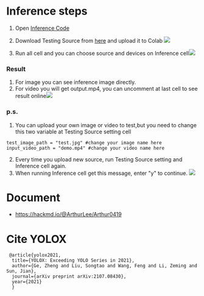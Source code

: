 # Inference steps
1. Open [Inference Code](https://colab.research.google.com/drive/1P2INtZlFJt7JKKztyXqigqL6NCNEWOox#scrollTo=qbrelPu4hd-z)
2. Download Testing Source from [here](https://drive.google.com/drive/folders/1k0VvfMVO3JIihstZkf0p0WWeydl_p1uC) and upload it to Colab
![](https://i.imgur.com/chtpaWZ.png)

4. Run all cell and you can choose source and devices on Inference cell![](https://i.imgur.com/CqPhF1H.png)

### Result
1. For image you can see inference image directly.
2. For video you will get output.mp4, you can uncomment at last cell to see result online![](https://i.imgur.com/hPTP4gc.png)


### p.s.
1. You can upload your own image or video to test,but you need to change this two variable at Testing Source setting cell
```
test_image_path = "test.jpg" #change your image name here
input_video_path = "demo.mp4" #change your video name here
```
2. Every time you upload new source, run Testing Source setting and Inference cell again.
3. When running Inference cell get this message, enter "y" to continue. ![](https://i.imgur.com/yjb1nW5.png)




# Document
* https://hackmd.io/@ArthurLee/Arthur0419
# Cite YOLOX
```
 @article{yolox2021,
  title={YOLOX: Exceeding YOLO Series in 2021},
  author={Ge, Zheng and Liu, Songtao and Wang, Feng and Li, Zeming and Sun, Jian},
  journal={arXiv preprint arXiv:2107.08430},
  year={2021}
  }
```